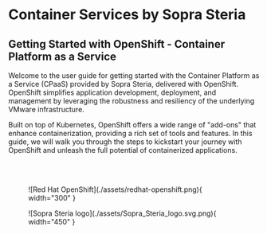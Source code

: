 # Container Services by Sopra Steria


## Getting Started with OpenShift -  Container Platform as a Service

Welcome to the user guide for getting started with the Container Platform as a Service (CPaaS) provided by Sopra Steria, delivered with OpenShift. OpenShift simplifies application development, deployment, and management by leveraging the robustness and resiliency of the underlying VMware infrastructure. 

Built on top of Kubernetes, OpenShift offers a wide range of "add-ons" that enhance containerization, providing a rich set of tools and features. In this guide, we will walk you through the steps to kickstart your journey with OpenShift and unleash the full potential of containerized applications.

</br>
</br>



<figure markdown="span">
  ![Red Hat OpenShift](./assets/redhat-openshift.png){ width="300" }
</figure>

<figure markdown="span">
  ![Sopra Steria logo](./assets/Sopra_Steria_logo.svg.png){ width="450" }
</figure>


<!-- Logos in cards side by side -->

<!-- <div class="grid" markdown>

![Sopra Steria logo](./assets/Sopra_Steria_logo.svg.png){ .card }

![Red Hat OpenShift](./assets/redhat-openshift.png){ .card }

</div> -->